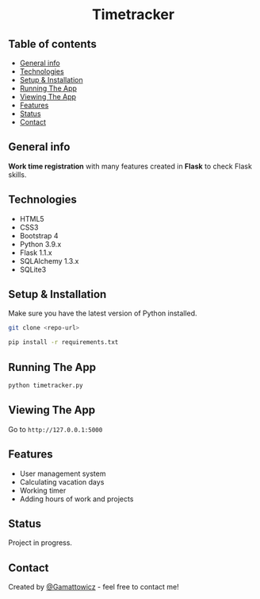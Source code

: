 <div align="center">
<h1 align="center">Timetracker</h1></div>

## Table of contents
* [General info](#general-info)
* [Technologies](#technologies)
* [Setup & Installation](#setup-&-installation)
* [Running The App](#running-the-app)
* [Viewing The App](#viewing-the-app)
* [Features](#features)
* [Status](#status)
* [Contact](#contact)

## General info
**Work time registration** with many features created in **Flask** to check Flask skills.

## Technologies
* HTML5
* CSS3
* Bootstrap 4
* Python 3.9.x
* Flask 1.1.x
* SQLAlchemy 1.3.x
* SQLite3

## Setup & Installation
Make sure you have the latest version of Python installed.
```bash
git clone <repo-url>
```

```bash
pip install -r requirements.txt
```

## Running The App
```bash
python timetracker.py
```

## Viewing The App
Go to `http://127.0.0.1:5000`

## Features
* User management system
* Calculating vacation days
* Working timer
* Adding hours of work and projects

## Status 
Project in progress.

## Contact
Created by [@Gamattowicz](https://github.com/Gamattowicz) - feel free to contact me!
